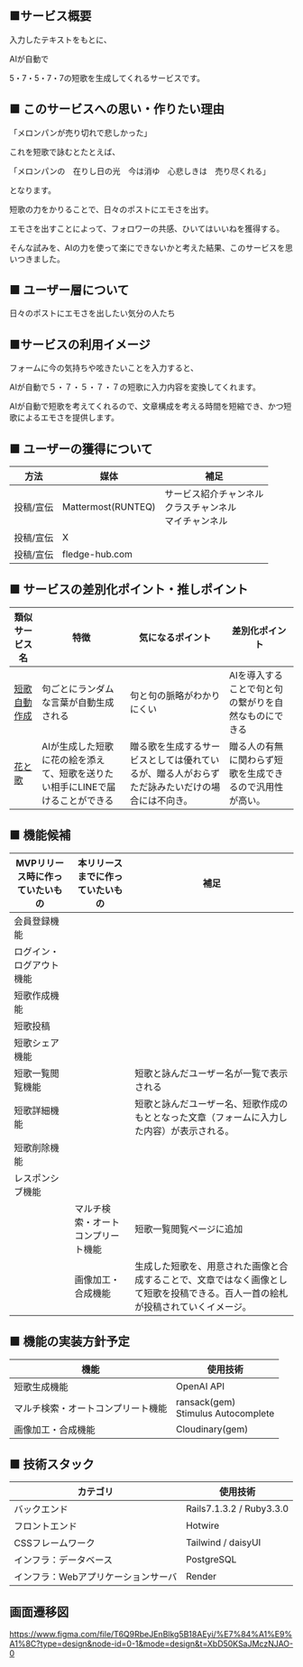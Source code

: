 ## ■サービス概要
入力したテキストをもとに、

AIが自動で

5・7・5・7・7の短歌を生成してくれるサービスです。

## ■ このサービスへの思い・作りたい理由

「メロンパンが売り切れで悲しかった」

これを短歌で詠むとたとえば、

「メロンパンの　在りし日の光　今は消ゆ　心悲しきは　売り尽くれる」

となります。

短歌の力をかりることで、日々のポストにエモさを出す。

エモさを出すことによって、フォロワーの共感、ひいてはいいねを獲得する。

そんな試みを、AIの力を使って楽にできないかと考えた結果、このサービスを思いつきました。


## ■ ユーザー層について
日々のポストにエモさを出したい気分の人たち

## ■サービスの利用イメージ
フォームに今の気持ちや呟きたいことを入力すると、

AIが自動で５・７・５・７・７の短歌に入力内容を変換してくれます。

AIが自動で短歌を考えてくれるので、文章構成を考える時間を短縮でき、かつ短歌によるエモさを提供します。

## ■ ユーザーの獲得について
| 方法      | 媒体               | 補足                                                         | 
| --------- | ------------------ | ------------------------------------------------------------ | 
| 投稿/宣伝 | Mattermost(RUNTEQ) | サービス紹介チャンネル<br>クラスチャンネル<br>マイチャンネル | 
| 投稿/宣伝 | X                  |                                                              | 
| 投稿/宣伝 | fledge-hub.com     |                                                              |

## ■ サービスの差別化ポイント・推しポイント
| 類似サービス名                                          | 特徴                                                                           | 気になるポイント                                                                               | 差別化ポイント                                           | 
| ------------------------------------------------------- | ------------------------------------------------------------------------------ | ---------------------------------------------------------------------------------------------- | -------------------------------------------------------- | 
| [短歌自動作成](https://jtanka.com/)                     | 句ごとにランダムな言葉が自動生成される                                         | 句と句の脈略がわかりにくい                                                                     | AIを導入することで句と句の繋がりを自然なものにできる     | 
| [花と歌](https://thinkandcraft.tokyo/works/flower-song) | AIが生成した短歌に花の絵を添えて、短歌を送りたい相手にLINEで届けることができる | 贈る歌を生成するサービスとしては優れているが、贈る人がおらずただ詠みたいだけの場合には不向き。 | 贈る人の有無に関わらず短歌を生成できるので汎用性が高い。 | 

## ■ 機能候補
| MVPリリース時に作っていたいもの | 本リリースまでに作っていたいもの   | 補足                                                                                                                             | 
| ------------------------------- | ---------------------------------- | -------------------------------------------------------------------------------------------------------------------------------- | 
| 会員登録機能                    |                                    |                                                                                                                                  | 
| ログイン・ログアウト機能        |                                    |                                                                                                                                  | 
| 短歌作成機能                    |                                    |                                                                                                                                  | 
| 短歌投稿                        |                                    |                                                                                                                                  | 
| 短歌シェア機能                  |                                    |                                                                                                                                  | 
| 短歌一覧閲覧機能                |                                    | 短歌と詠んだユーザー名が一覧で表示される                                                                                         | 
| 短歌詳細機能                    |                                    | 短歌と詠んだユーザー名、短歌作成のもととなった文章（フォームに入力した内容）が表示される。                                       | 
| 短歌削除機能                    |                                    |                                                                                                                                  | 
| レスポンシブ機能                |                                    |                                                                                                                                  | 
|                                 | マルチ検索・オートコンプリート機能 | 短歌一覧閲覧ページに追加                                                                                                         | 
|                                 | 画像加工・合成機能                 | 生成した短歌を、用意された画像と合成することで、文章ではなく画像として短歌を投稿できる。百人一首の絵札が投稿されていくイメージ。 | 
## ■ 機能の実装方針予定
| 機能                               | 使用技術                              | 
| ---------------------------------- | ------------------------------------- | 
| 短歌生成機能                       | OpenAI API                            | 
| マルチ検索・オートコンプリート機能 | ransack(gem)<br>Stimulus Autocomplete | 
| 画像加工・合成機能                 | Cloudinary(gem)                       | 

## ■ 技術スタック
| カテゴリ                            | 使用技術                 | 
| ----------------------------------- | ------------------------ | 
| バックエンド                        | Rails7.1.3.2 / Ruby3.3.0 | 
| フロントエンド                      | Hotwire                  | 
| CSSフレームワーク                   | Tailwind / daisyUI       | 
| インフラ：データベース              | PostgreSQL               | 
| インフラ：Webアプリケーションサーバ | Render                   | 

## 画面遷移図
https://www.figma.com/file/T6Q9RbeJEnBlkg5B18AEyi/%E7%84%A1%E9%A1%8C?type=design&node-id=0-1&mode=design&t=XbD50KSaJMczNJAO-0
